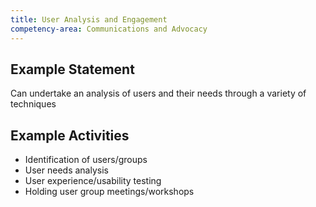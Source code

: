 ```yaml
---
title: User Analysis and Engagement
competency-area: Communications and Advocacy
---
```

## Example Statement

Can undertake an analysis of users and their needs through a variety of techniques	

## Example Activities

* Identification of users/groups
* User needs analysis
* User experience/usability testing
* Holding user group meetings/workshops
